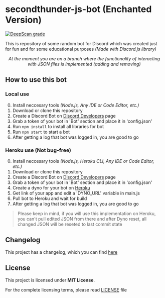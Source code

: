 # secondthunder-js-bot (Enchanted Version)

[![DeepScan grade](https://deepscan.io/api/teams/11565/projects/14865/branches/286272/badge/grade.svg)](https://deepscan.io/dashboard#view=project&tid=11565&pid=14865&bid=286272)

This is repository of some random bot for Discord which was created just for fun and for some educational purposes *(Made with Discord.js library)*

<p align="center"><i>At the moment you are on a branch where the functionality of interacting with JSON files is implemented (adding and removing)</i></p>

## How to use this bot

### Local use

0. Install neccesary tools *(Node.js, Any IDE or Code Editor, etc.)*
1. Download or clone this repository
2. Create a Discord Bot on [Discord Developers](https://discord.com/developers/applications) page
3. Grab a token of your bot in 'Bot' section and place it in 'config.json'
4. Run `npm install` to install all libraries for bot
5. Run `npm start` to start a bot
6. After getting a log that bot was logged in, you are good to go

### Heroku use (Not bug-free)

0. Install neccesary tools *(Node.js, Heroku CLI, Any IDE or Code Editor, etc.)*
1. Download or clone this repository
2. Create a Discord Bot on [Discord Developers](https://discord.com/developers/applications) page
3. Grab a token of your bot in 'Bot' section and place it in 'config.json'
4. Create a dyno for your bot on [Heroku](https://dashboard.heroku.com/)
5. Get link of your app and edit a 'DYNO_URL' variable in main.js
6. Pull bot to Heroku and wait for build
7. After getting a log that bot was logged in, you are good to go

> Please keep in mind, if you will use this implementation on Heroku, you can't pull edited JSON from there and after Dyno reset, all changed JSON will be reseted to last commit state

## Changelog

This project has a changelog, which you can find [here](https://github.com/SecondThundeR/secondthunder-js-bot/blob/master/Changelog.md)

## License

This project is licensed under **MIT License**.

For the complete licensing terms, please read [LICENSE](https://github.com/SecondThundeR/secondthunder-js-bot/blob/master/LICENSE) file
